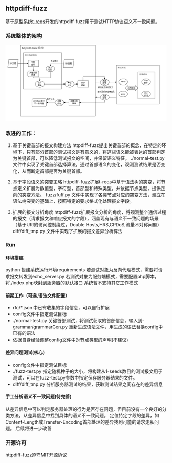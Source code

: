 ## httpdiff-fuzz
基于原型系统[t-reqs](https://github.com/bahruzjabiyev/t-reqs)开发的httpdiff-fuzz用于测试HTTP协议语义不一致问题。
### 系统整体的架构
![系统架构图](./bg_zh.png)

### 改进的工作：
1. 基于关键首部的报文构建方法
httpdiff-fuzz提出关键首部的概念，在特定的环境下，只有部分首部的测试报文是有意义的，将这些语义能被表达的首部判定为关键首部，可以降低测试报文的空间，并保留语义特征。
./normal-test.py 文件中实现了关键首部选择算法，通过首部语义的变化，观测测试结果是否变化，从而断定首部是否为关键首部。


2. 基于字段语义的突变策略
httpdiff-fuzz扩展t-reqs中基于语法树的突变，将节点定义扩展为数值型，字符型，首部型和特殊类型，并依据节点类型，提供定向的突变方法。
fuzz/fuff.py 文件中实现了各类节点对应的突变方法，建立在语法树突变的基础上，按照特定的要求格式化处理报文字段。

3. 扩展的报文分析角度
httpdiff-fuzz扩展报文分析的角度，将观测整个通信过程的报文（请求报文和响应报文的字段），涵盖现有与语义不一致问题的场景（基于URI的访问控制绕过，Double Hosts,HRS,CPDoS,流量不对称问题）
diff/diff_tmp.py 文件中实现了扩展的报文差异分析算法

### Run

#### 环境搭建
python 搭建系统运行环境requirements
若测试对象为反向代理模式，需要将请求报文转发到echo_server.py
若测试对象为服务端模式，需要配置php脚本，将./index.php映射到服务器的默认接口
系统暂不支持其它工作模式

#### 前期工作（可选,语法文件配置）
- rfc/*.json 中已有收集的字段信息，可以自行扩展
- config文件中指定测试目标
- ./normal-test.py 关键首部测试，将测试获取的首部信息，输入到- grammar/grammarGen.py 重新生成语法文件，用生成的语法替换config中已有的语法
- 依据自身经验调整config文件中对节点类型的声明(不建议)

#### 差异问题测试(核心)
- config文件中指定测试目标
- ./fuzz-test.py 指定随机种子的大小，将构建从1-seeds数目的测试报文用于测试，可以在fuzz-test.py参数中指定保存服务器结果的文件。
- diff/diff_tmp.py 分析服务器测试的结果，获取测试结果之间存在的差异信息

#### 手工分析语义不一致问题(待完善)
从差异信息中可以判定服务器处理的行为是否存在问题，但目前没有一个良好的分类方法，从差异信息中找到具体的语义不一致问题。
定位特定字段的差异，如Content-Length或Transfer-Encoding首部处理的差异找到可能的请求走私问题。
后续将进一步改善


### 开源许可
httpdiff-fuzz遵守MIT开源协议

